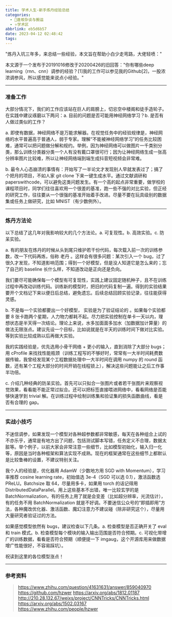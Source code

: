 ```yaml
---
title: 学术人生-新手炼丹经验总结
categories:
  - 🌙逢坂杂谈与搬运
  - ⭐学术区
abbrlink: eb5d6b57
date: 2023-04-12 02:48:42
tags:
---
```


"炼丹入坑三年多，来总结一些经验，本文旨在帮助小白少走弯路，大佬轻喷："

本文源于一个发布于20191016修改于20200426的旧回答："你有哪些deep learning（rnn、cnn）调参的经验？[1]我的工作可以参见我的Github[2]，一股浓浓调参风，所以感觉能来说点小经验。"

<!--more-->

***

### 准备工作

大部分情况下，我们的工作应该站在巨人的肩膀上，切忌空中楼阁和徒手造轮子。在实践中建议琢磨以下两问：a. 目前的问题是否可能用神经网络学习？b. 是否有人做过类似的工作？

a. 即使有数据，神经网络不是万能求解器。在视觉任务中的经验规律是，神经网络的水平普遍高于普通人，弱于专家。理解“不能被神经网络学习”的任务比较困难，通常可以把问题做分解和规约。举例，因为神经网络可以做图片一千类别分类，那么训练分类器分类一个人有没有戴口罩很可行；因为让神经网络生成一张高分辨率图片比较难，所以让神经网络端到端生成抖音短视频会非常难。

b. 最令人心态崩溃的事情有：开始写了一半论文才发现别人早就发表过了；搞了个把月的项目，不如人家 git clone 下来一键生成水平。通过文献调研和 paperswithcode，可以避免这类问题发生。有一个高的起点非常重要，做学校的课程项目时，同学们往往喜欢用一个很差的基准，跑一些不强的对比实验，但正经的研究工作，往往要从一个很强的基准开始着手改进。尽量不要在玩具级别的数据集或任务上做研究，比如 MNIST（有少数例外）。

***

### 炼丹方法论

以下总结了这几年对我影响较大的几个方法论。a. 可复现性。b. 高效实验。c. 防呆实验。

a. 有的朋友在炼丹的时候从头到尾只维护若干份代码，每次载入前一次的训练参数，改一下代码再炼，俗称 老丹 。这样会有很多问题：某次引入一个 bug，过了很久才发现，不知道影响范围；得到一个好模型，但是没人知道它是怎么来的；忘了自己的 baseline 长什么样，不知道改动是正向还是负向。

我们要尽可能确保每一个模型有可复现性，实践上建议固定随机种子，且不在训练过程中再改动训练代码。训练新的模型时，把旧的代码复制一遍。得到的实验结果要开个文档记下来以便日后总结，避免遗忘。后续总结回顾实验记录，往往能获得灵感。

b. 不是每一个实验都要出一个好模型， 实验是为了验证结论的 。如果每个实验都要 8 张卡跑两个星期，人力物力都耗不起。尽力把实验控制在单卡一天以内，理想状态是半天得一次结论。理论上来说，水多加面面多加水（加数据加计算量）的做法无限涨点。建议先设一个目标，比如说就是在半天的训练时间下做对比实验。等到实验比较成熟以后再做大实验。

我的实践经验是，优先选用小骨干网络 + 更小的输入，直到消除了大部分 bugs；用 cProfile 来找找性能瓶颈（训练工程写的不够好时，常常有一大半时间耗费数据传输，我曾经发现某个工程数据处理中一大半时间在调用 numpy 的 round 函数，还有某个工程大部分的时间开销在线程锁上），解决这些问题能让之后工作事半功倍。

c. 介绍几种经典的防呆实验。首先可以只拟合一张图片或者若干张图片来观察视觉效果，看看能不能正常过拟合。还可以把标签直接喂进网络中，看看网络是否能够快速学到 trivial 解。在训练过程中绘制训练集和验证集的损失函数曲线，看是否有合理的 gap。

***

### 实战小技巧

不迷信调参，如果发现一个模型对各种超参数都非常敏感，每天在各种组合上试的不亦乐乎，通常是有地方出了问题，包括测试脚本写错，任务定义不合理，数据太脏等。举个例子，以前大家会非常注意一些细节，比如模型初始化，输入归一化等，原因是当时各种框架和算法实现不成熟。现在的框架通常在这些细节上都默认是比较鲁棒的设置，不建议特别关注。

我个人的经验是，优化器用 AdamW（少数地方用 SGD with Momentum），学习率推荐 cosine learning rate，初始值选 3e-4（SGD 可以选 0.1），激活函数选 PReLU。Batchsize 取 64，尽量用多卡，如果用 torch 的话记得用 DistributedDataParallel。用上这些基本不出错，唯一比较玄学的是 BatchNormalization，有的任务上用了就是会变差（比如超分辨率，光流估计），有的任务不用 BatchNormalization 就是不好调。不要迷信公众号的“即插即用”方法，各种魔改优化器、激活函数、魔幻注意力不建议碰（除非研究这个），尽量用大量研究者验证过的方法。

如果感觉模型依然有 bugs，建议检查以下几条。a. 检查模型是否正确开关了 eval 和 train 模式。b. 检查模型每个模块的输入输出范围是否符合预期。c. 可视化带增广的训练数据，看看是否符合预期（顺便提一下 imgaug，这个开源库用来做数据增广性能很好，不容易踩坑）。

祝读到这里的各位模型涨点！

***

### 参考资料

> <https://www.zhihu.com/question/41631631/answer/859040970>
> <https://github.com/hzwer>
> <https://arxiv.org/abs/1812.01187>
> <http://210.28.132.67/weixs/project/CNNTricks/CNNTricks.html>
> <https://arxiv.org/abs/1502.03167>
> <https://www.zhihu.com/people/hzwer>
